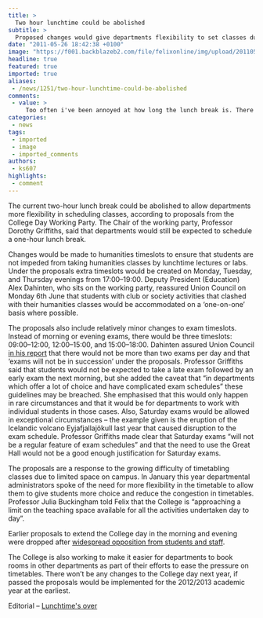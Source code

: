 ```yaml
---
title: >
  Two hour lunchtime could be abolished
subtitle: >
  Proposed changes would give departments flexibility to set classes during lunchtime
date: "2011-05-26 18:42:38 +0100"
image: "https://f001.backblazeb2.com/file/felixonline/img/upload/201105261949-felix-mg_0289.jpg"
headline: true
featured: true
imported: true
aliases:
 - /news/1251/two-hour-lunchtime-could-be-abolished
comments:
 - value: >
     Too often i've been annoyed at how long the lunch break is. There is nothing more annoying than having a day with only a few hours of lectures split by a two hour break. This proposal sounds perfectly reasonable and i welcome it... although i won't be around to see it implemented.,If it ain't broke don't fix it?
categories:
 - news
tags:
 - imported
 - image
 - imported_comments
authors:
 - ks607
highlights:
 - comment
---
```


The current two-hour lunch break could be abolished to allow departments more flexibility in scheduling classes, according to proposals from the College Day Working Party. The Chair of the working party, Professor Dorothy Griffiths, said that departments would still be expected to schedule a one-hour lunch break.

Changes would be made to humanities timeslots to ensure that students are not impeded from taking humanities classes by lunchtime lectures or labs. Under the proposals extra timeslots would be created on Monday, Tuesday, and Thursday evenings from 17:00–19:00. Deputy President (Education) Alex Dahinten, who sits on the working party, reassured Union Council on Monday 6th June that students with club or society activities that clashed with their humanities classes would be accommodated on a ‘one-on-one’ basis where possible.

The proposals also include relatively minor changes to exam timeslots. Instead of morning or evening exams, there would be three timeslots: 09:00–12:00, 12:00–15:00, and 15:00–18:00. Dahinten assured Union Council [in his report](http://www.imperialcollegeunion.org/data/files/dpe-council-report-2011-05-23-3691.pdf) that there would not be more than two exams per day and that ‘exams will not be in succession’ under the proposals. Professor Griffiths said that students would not be expected to take a late exam followed by an early exam the next morning, but she added the caveat that “in departments which offer a lot of choice and have complicated exam schedules” these guidelines may be breached. She emphasised that this would only happen in rare circumstances and that it would be for departments to work with individual students in those cases. Also, Saturday exams would be allowed in exceptional circumstances – the example given is the eruption of the Icelandic volcano Eyjafjallajökull last year that caused disruption to the exam schedule. Professor Griffiths made clear that Saturday exams “will not be a regular feature of exam schedules” and that the need to use the Great Hall would not be a good enough justification for Saturday exams.

The proposals are a response to the growing difficulty of timetabling classes due to limited space on campus. In January this year departmental administrators spoke of the need for more flexibility in the timetable to allow them to give students more choice and reduce the congestion in timetables. Professor Julia Buckingham told Felix that the College is “approaching a limit on the teaching space available for all the activities undertaken day to day”.

Earlier proposals to extend the College day in the morning and evening were dropped after [widespread opposition from students and staff](http://felixonline.co.uk/news/633/feasibility-of-longer-day-called-into-question-/).

The College is also working to make it easier for departments to book rooms in other departments as part of their efforts to ease the pressure on timetables. There won’t be any changes to the College day next year, if passed the proposals would be implemented for the 2012/2013 academic year at the earliest.

Editorial – [Lunchtime's over](http://felixonline.co.uk/comment/1260/lunchtimes-over/)
